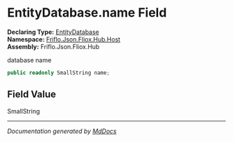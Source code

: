 ﻿<!--  
  <auto-generated>   
    The contents of this file were generated by a tool.  
    Changes to this file may be list if the file is regenerated  
  </auto-generated>   
-->

# EntityDatabase.name Field

**Declaring Type:** [EntityDatabase](../index.md)  
**Namespace:** [Friflo.Json.Fliox.Hub.Host](../../index.md)  
**Assembly:** Friflo.Json.Fliox.Hub

database name

```csharp
public readonly SmallString name;
```

## Field Value

SmallString

___

*Documentation generated by [MdDocs](https://github.com/ap0llo/mddocs)*
